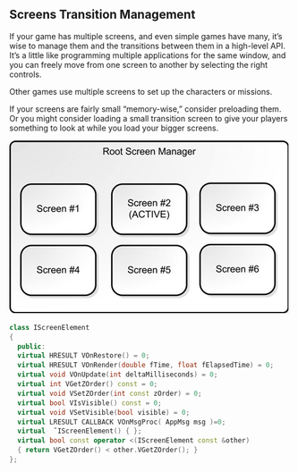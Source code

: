 ## Screens Transition Management

If your game has multiple screens, and even simple games have many, it’s wise
to manage them and the transitions between them in a high-level API. It’s a little like
programming multiple applications for the same window, and you can freely
move from one screen to another by selecting the right controls.

Other games use multiple screens to set up the characters or missions.

If your screens are fairly small “memory-wise,” consider preloading them. Or you might consider loading a small transition screen to give your players something to look at while you load your bigger screens.

![upravljanje-ekranima](slike/upravljanje-ekranima.png?row=true)

```c++
class IScreenElement
{
  public:
  virtual HRESULT VOnRestore() = 0;
  virtual HRESULT VOnRender(double fTime, float fElapsedTime) = 0;
  virtual void VOnUpdate(int deltaMilliseconds) = 0;
  virtual int VGetZOrder() const = 0;
  virtual void VSetZOrder(int const zOrder) = 0;
  virtual bool VIsVisible() const = 0;
  virtual void VSetVisible(bool visible) = 0;
  virtual LRESULT CALLBACK VOnMsgProc( AppMsg msg )=0;
  virtual  ̃ IScreenElement() { };
  virtual bool const operator <(IScreenElement const &other)
  { return VGetZOrder() < other.VGetZOrder(); }
};
```
